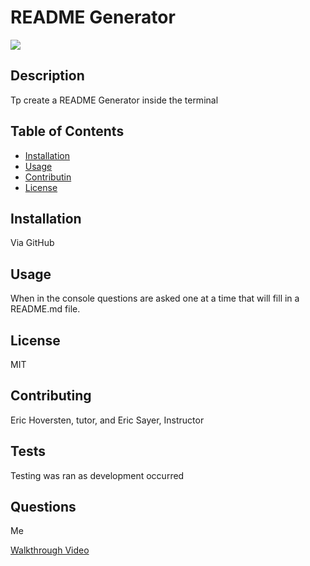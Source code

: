 # README Generator

![](https://img.shields.io/badge/license-MIT-blue)

## Description
Tp create a README Generator inside the terminal

## Table of Contents
- [Installation](#installation)
- [Usage](#usage)
- [Contributin](#contributing)
- [License](#license)

## Installation
Via GitHub

## Usage
When in the console questions are asked one at a time that will fill in a README.md file.

## License
MIT

## Contributing
Eric Hoversten, tutor, and Eric Sayer, Instructor

## Tests
Testing was ran as development occurred

## Questions
Me

[Walkthrough Video](https://drive.google.com/file/d/1oP-Q79xvCS_bwiGEmFknHihwbtiU3O0h/view) 
